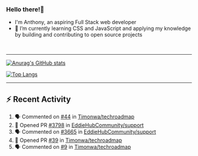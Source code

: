 ### Hello there!👋
- I'm Anthony, an aspiring Full Stack web developer
- 🌱 I’m currently learning CSS and JavaScript and applying my knowledge by building and contributing to open source projects

<br>

---

 [![Anurag's GitHub stats](https://github-readme-stats.vercel.app/api?username=anthonychinwe&count_private=true&show_icons=true&theme=github_dark)](https://github.com/anuraghazra/github-readme-stats)
 
 [![Top Langs](https://github-readme-stats.vercel.app/api/top-langs/?username=anthonychinwe&count_private=true&show_icons=true&theme=github_dark&langs_count=8&layout=compact)](https://github.com/anuraghazra/github-readme-stats)
 
 ---
 
 ## :zap: Recent Activity
<!--START_SECTION:activity-->
1. 🗣 Commented on [#44](https://github.com/Timonwa/techroadmap/issues/44) in [Timonwa/techroadmap](https://github.com/Timonwa/techroadmap)
2. 💪 Opened PR [#3798](https://github.com/EddieHubCommunity/support/pull/3798) in [EddieHubCommunity/support](https://github.com/EddieHubCommunity/support)
3. 🗣 Commented on [#3665](https://github.com/EddieHubCommunity/support/issues/3665) in [EddieHubCommunity/support](https://github.com/EddieHubCommunity/support)
4. 💪 Opened PR [#39](https://github.com/Timonwa/techroadmap/pull/39) in [Timonwa/techroadmap](https://github.com/Timonwa/techroadmap)
5. 🗣 Commented on [#9](https://github.com/Timonwa/techroadmap/issues/9) in [Timonwa/techroadmap](https://github.com/Timonwa/techroadmap)
<!--END_SECTION:activity-->

<!--
**anthonychinwe/anthonychinwe** is a ✨ _special_ ✨ repository because its `README.md` (this file) appears on your GitHub profile.

Here are some ideas to get you started:

- 🔭 I’m currently working on ...
- 🌱 I’m currently learning ...
- 👯 I’m looking to collaborate on ...
- 🤔 I’m looking for help with ...
- 💬 Ask me about ...
- 📫 How to reach me: ...
- 😄 Pronouns: ...
- ⚡ Fun fact: ...
-->
